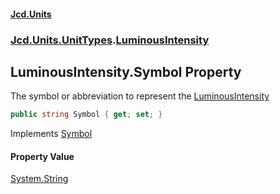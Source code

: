 #### [Jcd.Units](index.md 'index')
### [Jcd.Units.UnitTypes](Jcd.Units.UnitTypes.md 'Jcd.Units.UnitTypes').[LuminousIntensity](Jcd.Units.UnitTypes.LuminousIntensity.md 'Jcd.Units.UnitTypes.LuminousIntensity')

## LuminousIntensity.Symbol Property

The symbol or abbreviation to represent the [LuminousIntensity](Jcd.Units.UnitTypes.LuminousIntensity.md 'Jcd.Units.UnitTypes.LuminousIntensity')

```csharp
public string Symbol { get; set; }
```

Implements [Symbol](Jcd.Units.IUnitOfMeasure_TUnits_.Symbol.md 'Jcd.Units.IUnitOfMeasure<TUnits>.Symbol')

#### Property Value
[System.String](https://docs.microsoft.com/en-us/dotnet/api/System.String 'System.String')